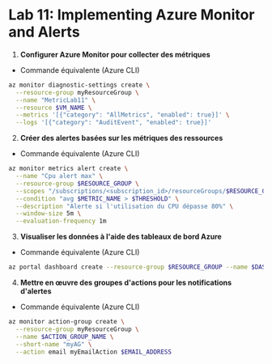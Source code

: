 # Lab 11: Implementing Azure Monitor and Alerts

1. **Configurer Azure Monitor pour collecter des métriques**

- Commande équivalente (Azure CLI)

```bash
az monitor diagnostic-settings create \
  --resource-group myResourceGroup \
  --name "MetricLab11" \
  --resource $VM_NAME \
  --metrics '[{"category": "AllMetrics", "enabled": true}]' \
  --logs '[{"category": "AuditEvent", "enabled": true}]'
```

2. **Créer des alertes basées sur les métriques des ressources**

- Commande équivalente (Azure CLI)

```bash
az monitor metrics alert create \
  --name "Cpu alert max" \
  --resource-group $RESOURCE_GROUP \
  --scopes "/subscriptions/<subscription_id>/resourceGroups/$RESOURCE_GROUP/providers/Microsoft.Compute/virtualMachines/$VM_NAME" \
  --condition "avg $METRIC_NAME > $THRESHOLD" \
  --description "Alerte si l'utilisation du CPU dépasse 80%" \
  --window-size 5m \
  --evaluation-frequency 1m
```

3. **Visualiser les données à l'aide des tableaux de bord Azure**

- Commande équivalente (Azure CLI)

```bash
az portal dashboard create --resource-group $RESOURCE_GROUP --name $DASHBOARD_NAME
```

4. **Mettre en œuvre des groupes d'actions pour les notifications d'alertes**

- Commande équivalente (Azure CLI)

```bash
az monitor action-group create \
  --resource-group myResourceGroup \
  --name $ACTION_GROUP_NAME \
  --short-name "myAG" \
  --action email myEmailAction $EMAIL_ADDRESS
```
